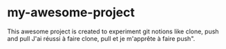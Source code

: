 # my-awesome-project
This awesome project is created to experiment git notions like clone, push and pull
J'ai réussi à faire clone, pull et je m'apprête à faire push".
